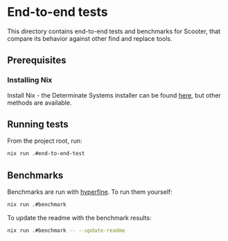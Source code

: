 # End-to-end tests

This directory contains end-to-end tests and benchmarks for Scooter, that compare its behavior against other find and replace tools.

## Prerequisites

### Installing Nix

Install Nix - the Determinate Systems installer can be found [here](https://determinate.systems/nix-installer/), but other methods are available.

## Running tests

From the project root, run:

```bash
nix run .#end-to-end-test
```

## Benchmarks

Benchmarks are run with [hyperfine](https://github.com/sharkdp/hyperfine). To run them yourself:

```sh
nix run .#benchmark
```

To update the readme with the benchmark results:

```sh
nix run .#benchmark -- --update-readme
```
